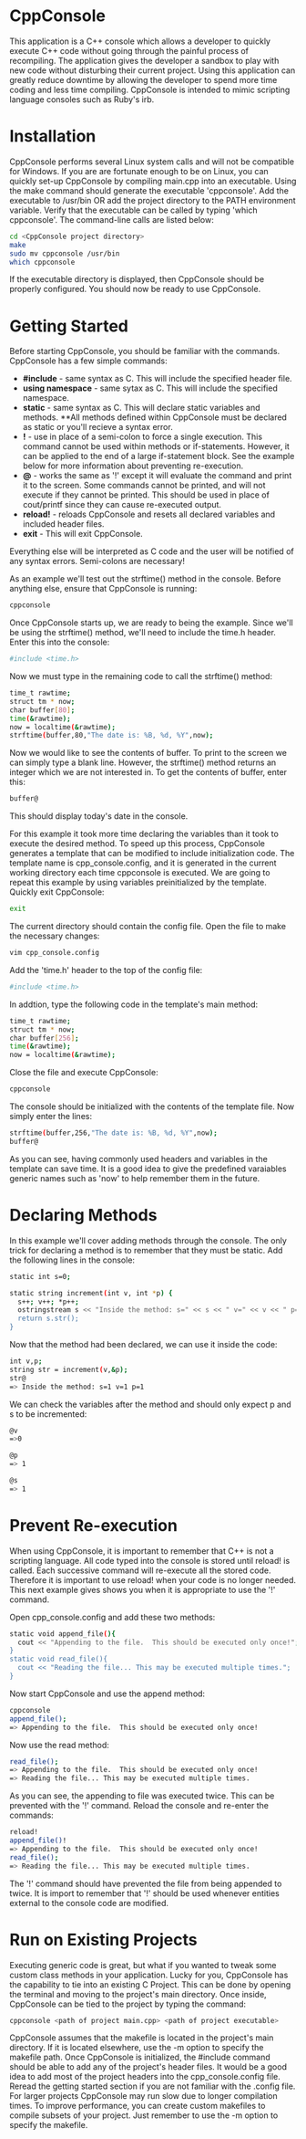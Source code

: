 CppConsole
==========

This application is a C++ console which allows a developer to quickly execute C++ code without going through the painful process of recompiling.  The application gives the developer a sandbox to play with new code without disturbing their current project.  Using this application can greatly reduce downtime by allowing the developer to spend more time coding and less time compiling.  CppConsole is intended to mimic scripting language consoles such as Ruby's irb.   

Installation
============

CppConsole performs several Linux system calls and will not be compatible for Windows.  If you are are fortunate enough to be on Linux, you can quickly set-up CppConsole by compiling main.cpp into an executable.  Using the make command should generate the executable 'cppconsole'.  Add the executable to /usr/bin OR add the project directory to the PATH environment variable.  Verify that the executable can be called by typing 'which cppconsole'.  The command-line calls are listed below:

```bash
cd <CppConsole project directory>
make
sudo mv cppconsole /usr/bin
which cppconsole
```

If the executable directory is displayed, then CppConsole should be properly configured.  You should now be ready to use CppConsole.

Getting Started
===============

Before starting CppConsole, you should be familiar with the commands.  CppConsole has a few simple commands:
- **#include** - same syntax as C.  This will include the specified header file.
- **using namespace** - same sytax as C.  This will include the specified namespace.
- **static** - same syntax as C.  This will declare static variables and methods.  **All methods defined within CppConsole must be declared as static or you'll recieve a syntax error.
- **!** - use in place of a semi-colon to force a single execution.  This command cannot be used within methods or if-statements.  However, it can be applied to the end of a large if-statement block.  See the example below for more information about preventing re-execution.
- **@** - works the same as '!' except it will evaluate the command and print it to the screen.  Some commands cannot be printed, and will not execute if they cannot be printed.  This should be used in place of cout/printf since they can cause re-executed output.
- **reload!** - reloads CppConsole and resets all declared variables and included header files.
- **exit** - This will exit CppConsole.
 
Everything else will be interpreted as C code and the user will be notified of any syntax errors.  Semi-colons are necessary!

As an example we'll test out the strftime() method in the console.  Before anything else, ensure that CppConsole is running:

```bash
cppconsole
```

Once CppConsole starts up, we are ready to being the example.  Since we'll be using the strftime() method, we'll need to include the time.h header.  Enter this into the console:

```bash
#include <time.h>
```

Now we must type in the remaining code to call the strftime() method:

```bash
time_t rawtime;
struct tm * now;
char buffer[80];
time(&rawtime);
now = localtime(&rawtime);
strftime(buffer,80,"The date is: %B, %d, %Y",now);
```

Now we would like to see the contents of buffer.  To print to the screen we can simply type a blank line.  However, the strftime() method returns an integer which we are not interested in.  To get the contents of buffer, enter this:

```bash
buffer@
```

This should display today's date in the console.

For this example it took more time declaring the variables than it took to execute the desired method.  To speed up this process, CppConsole generates a template that can be modified to include initialization code.  The template name is cpp_console.config, and it is generated in the current working directory each time cppconsole is executed.  We are going to repeat this example by using variables preinitialized by the template.  Quickly exit CppConsole:

```bash
exit
```

The current directory should contain the config file.  Open the file to make the necessary changes:

```bash
vim cpp_console.config
```

Add the 'time.h' header to the top of the config file:

```bash
#include <time.h>
```

In addtion, type the following code in the template's main method:

```bash
time_t rawtime;
struct tm * now;
char buffer[256];
time(&rawtime);
now = localtime(&rawtime);
```

Close the file and execute CppConsole:

```bash
cppconsole
```

The console should be initialized with the contents of the template file.  Now simply enter the lines:

```bash
strftime(buffer,256,"The date is: %B, %d, %Y",now);
buffer@
```
As you can see, having commonly used headers and variables in the template can save time.  It is a good idea to give the predefined varaiables generic names such as 'now' to help remember them in the future.

Declaring Methods
=================
In this example we'll cover adding methods through the console.  The only trick for declaring a method is to remember that they must be static.  Add the following lines in the console:

```bash
static int s=0;

static string increment(int v, int *p) {
  s++; v++; *p++;
  ostringstream s << "Inside the method: s=" << s << " v=" << v << " p=" << *p << "\n";
  return s.str();
}
```

Now that the method had been declared, we can use it inside the code:

```bash
int v,p;
string str = increment(v,&p);
str@
=> Inside the method: s=1 v=1 p=1
```

We can check the variables after the method and should only expect p and s to be incremented:

```bash
@v
=>0
```
```bash
@p
=> 1
```
```bash
@s
=> 1
```

Prevent Re-execution
====================
When using CppConsole, it is important to remember that C++ is not a scripting language.  All code typed into the console is stored until reload! is called.  Each successive command will re-execute all the stored code.  Therefore it is important to use reload! when your code is no longer needed.  This next example gives shows you when it is appropriate to use the '!' command.

Open cpp_console.config and add these two methods: 

```bash
static void append_file(){
  cout << "Appending to the file.  This should be executed only once!";
} 
static void read_file(){
  cout << "Reading the file... This may be executed multiple times.";
}
```

Now start CppConsole and use the append method:

```bash
cppconsole
append_file();
=> Appending to the file.  This should be executed only once!
```

Now use the read method:

```bash
read_file();
=> Appending to the file.  This should be executed only once!
=> Reading the file... This may be executed multiple times.
```

As you can see, the appending to file was executed twice.  This can be prevented with the '!' command.  Reload the console and re-enter the commands:

```bash
reload!
append_file()!
=> Appending to the file.  This should be executed only once!
read_file();
=> Reading the file... This may be executed multiple times.
```

The '!' command should have prevented the file from being appended to twice.  It is import to remember that '!' should be used whenever entities external to the console code are modified.

Run on Existing Projects
========================

Executing generic code is great, but what if you wanted to tweak some custom class methods in your application.  Lucky for you, CppConsole has the capability to tie into an existing C Project.  This can be done by opening the terminal and moving to the project's main directory.  Once inside, CppConsole can be tied to the project by typing the command:

```bash
cppconsole <path of project main.cpp> <path of project executable>
```

CppConsole assumes that the makefile is located in the project's main directory.  If it is located elsewhere, use the -m option to specify the makefile path. Once CppConsole is initialized, the #include command should be able to add any of the project's header files.  It would be a good idea to add most of the project headers into the cpp_console.config file.  Reread the getting started section if you are not familiar with the .config file. For larger projects CppConsole may run slow due to longer compilation times.  To improve performance, you can create custom makefiles to compile subsets of your project.  Just remember to use the -m option to specify the makefile.
